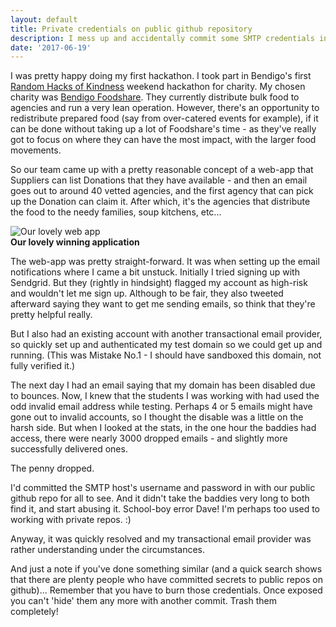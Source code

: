 ```yaml
---
layout: default
title: Private credentials on public github repository
description: I mess up and accidentally commit some SMTP credentials into a public repo. In under 24 hours, I learn my lesson.
date: '2017-06-19'
---
```


I was pretty happy doing my first hackathon. I took part in Bendigo's first [Random Hacks of Kindness](http://www.rhokaustralia.org/) weekend hackathon for charity. My chosen charity was [Bendigo Foodshare](https://bendigofoodshare.org.au/). They currently distribute bulk food to agencies and run a very lean operation. However, there's an opportunity to redistribute prepared food (say from over-catered events for example), if it can be done without taking up a lot of Foodshare's time - as they've really got to focus on where they can have the most impact, with the larger food movements.

So our team came up with a pretty reasonable concept of a web-app that Suppliers can list Donations that they have available - and then an email goes out to around 40 vetted agencies, and the first agency that can pick up the Donation can claim it. After which, it's the agencies that distribute the food to the needy families, soup kitchens, etc...

![Our lovely web app](/images/foodshare.png)  
**Our lovely winning application**

The web-app was pretty straight-forward. It was when setting up the email notifications where I came a bit unstuck. Initially I tried signing up with Sendgrid. But they (rightly in hindsight) flagged my account as high-risk and wouldn't let me sign up. Although to be fair, they also tweeted afterward saying they want to get me sending emails, so think that they're pretty helpful really.

But I also had an existing account with another transactional email provider, so quickly set up and authenticated my test domain so we could get up and running. (This was Mistake No.1 - I should have sandboxed this domain, not fully verified it.)

The next day I had an email saying that my domain has been disabled due to bounces. Now, I knew that the students I was working with had used the odd invalid email address while testing. Perhaps 4 or 5 emails might have gone out to invalid accounts, so I thought the disable was a little on the harsh side.
But when I looked at the stats, in the one hour the baddies had access, there were nearly 3000 dropped emails - and slightly more successfully delivered ones.

The penny dropped.

I'd committed the SMTP host's username and password in with our public github repo for all to see. And it didn't take the baddies very long to both find it, and start abusing it. School-boy error Dave! I'm perhaps too used to working with private repos. :)

Anyway, it was quickly resolved and my transactional email provider was rather understanding under the circumstances.

And just a note if you've done something similar (and a quick search shows that there are plenty people who have committed secrets to public repos on github)... Remember that you have to burn those credentials. Once exposed you can't 'hide' them any more with another commit. Trash them completely!